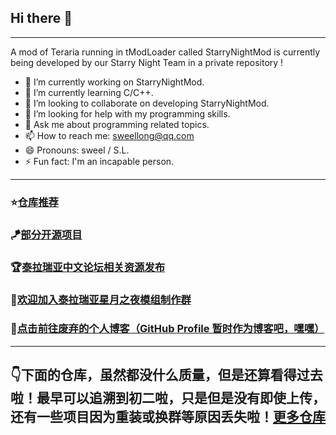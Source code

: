 ## Hi there 👋
---
A mod of Teraria running in tModLoader called StarryNightMod is currently being developed by our Starry Night Team in a private repository !

- 🔭 I’m currently working on StarryNightMod.
- 🌱 I’m currently learning C/C++.
- 👯 I’m looking to collaborate on developing StarryNightMod.
- 🤔 I’m looking for help with my programming skills.
- 💬 Ask me about programming related topics.
- 📫 How to reach me: sweellong@qq.com
- 😄 Pronouns: sweel / S.L.
- ⚡ Fun fact: I'm an incapable person.
---
### ⭐[仓库推荐](https://github.com/SweelLong?tab=stars)
### 🪁[部分开源项目](https://github.com/SweelLong)
### 🏆[泰拉瑞亚中文论坛相关资源发布](https://www.bbstr.net/members/18970/#resources)
### 💎[欢迎加入泰拉瑞亚星月之夜模组制作群](https://qm.qq.com/q/H72ISrEAsW)
### 📢[点击前往废弃的个人博客（GitHub Profile 暂时作为博客吧，嘿嘿）](https://sweellong.github.io)
---
## 👇下面的仓库，虽然都没什么质量，但是还算看得过去啦！最早可以追溯到初二啦，只是但是没有即使上传，还有一些项目因为重装或换群等原因丢失啦！[更多仓库](https://github.com/SweelLong?tab=repositories)
